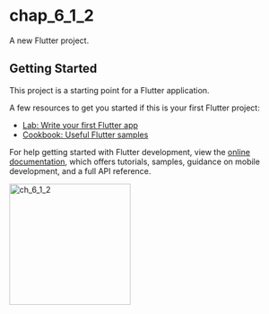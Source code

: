 # chap_6_1_2

A new Flutter project.

## Getting Started

This project is a starting point for a Flutter application.

A few resources to get you started if this is your first Flutter project:

- [Lab: Write your first Flutter app](https://docs.flutter.dev/get-started/codelab)
- [Cookbook: Useful Flutter samples](https://docs.flutter.dev/cookbook)

For help getting started with Flutter development, view the
[online documentation](https://docs.flutter.dev/), which offers tutorials,
samples, guidance on mobile development, and a full API reference.

<img width="216" alt="ch_6_1_2" src="https://user-images.githubusercontent.com/114164037/215861794-e24089ae-da15-4d34-899a-f271b9a87930.png">
